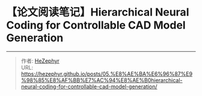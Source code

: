 # 【论文阅读笔记】Hierarchical Neural Coding for Controllable CAD Model Generation



---

> 作者: [HeZephyr](https://github.com/HeZephyr)  
> URL: https://hezephyr.github.io/posts/05.%E8%AE%BA%E6%96%87%E9%98%85%E8%AF%BB%E7%AC%94%E8%AE%B0hierarchical-neural-coding-for-controllable-cad-model-generation/  

